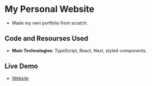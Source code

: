 # My Personal Website

- Made my own portfolio from scratch.

## Code and Resourses Used

- **Main Technologies**: TypeScript, React, Next, styled-components.

## Live Demo

- [Website](https://www.francosbenitez.com/)

